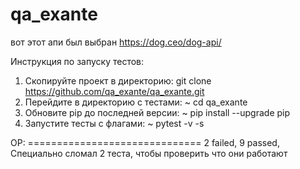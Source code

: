 # qa_exante

вот этот апи был выбран https://dog.ceo/dog-api/


Инструкция по запуску тестов:

1. Скопируйте проект в директорию:
 git clone https://github.com/qa_exante/qa_exante.git
2. Перейдите в директорию c тестами:
~ cd qa_exante
3. Обновите pip до последней версии:
~ pip install --upgrade pip
4. Запустите тесты c флагами:
~ pytest -v -s



ОР: 
============================== 2 failed, 9 passed,
Специально сломал 2 теста, чтобы проверить что они работают 
